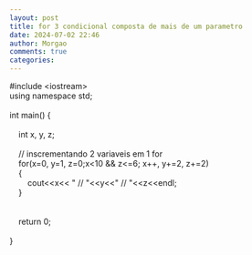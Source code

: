 ```yaml
---
layout: post
title: for 3 condicional composta de mais de um parametro
date: 2024-07-02 22:46
author: Morgao
comments: true
categories: 
---
```

#include &lt;iostream&gt;<br />using namespace std;<br /><br />int main() {&nbsp;&nbsp; <br /><br />&nbsp;&nbsp;&nbsp; int x, y, z;<br />&nbsp;&nbsp;&nbsp; <br />&nbsp;&nbsp;&nbsp; // inscrementando 2 variaveis em 1 for<br />&nbsp;&nbsp;&nbsp; for(x=0, y=1, z=0;x&lt;10 &amp;&amp; z&lt;=6; x++, y+=2, z+=2)<br />&nbsp;&nbsp;&nbsp; {<br />&nbsp;&nbsp;&nbsp; &nbsp;&nbsp;&nbsp; cout&lt;&lt;x&lt;&lt; " // "&lt;&lt;y&lt;&lt;" // "&lt;&lt;z&lt;&lt;endl;<br />&nbsp;&nbsp;&nbsp; }<br />&nbsp;&nbsp;&nbsp; <br />&nbsp;&nbsp;&nbsp; <br />&nbsp;&nbsp;&nbsp; return 0;<br /><br />}
